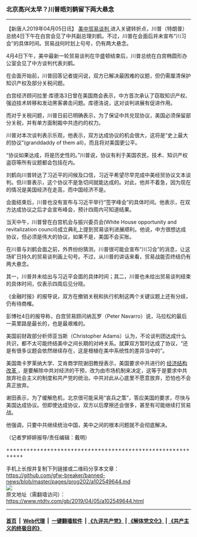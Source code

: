 ### 北京高兴太早？川普晤刘鹤留下两大悬念
------------------------

<div class="post_content" itemprop="articleBody">
 <p>
  【新唐人2019年04月05日讯】
  <a href="https://www.ntdtv.com/gb/34765.htm">
   美中贸易谈判
  </a>
  进入关键转折点，川普（特朗普）总统4日下午在白宫会见了中共副总理刘鹤。不过，川普在会面后并未宣布“川习会”的具体时间。贸易战何时划上句号，仍有两大悬念。
 </p>
 <p>
  4月4日下午，美中最新一轮贸易谈判在华盛顿结束后，川普总统在白宫椭圆形办公室会见了中方谈判代表刘鹤。
 </p>
 <p>
  在会面开始前，川普回答记者提问说，双方已解决最困难的议题，但仍需厘清保护知识产权及部分关税问题。
 </p>
 <p>
  白宫经济顾问拉里‧库德洛3日曾在美国商会表示，中方首次承认了窃取知识产权、强迫技术转移和发动黑客袭击问题。库德洛说，这对谈判进展有促进作用。
 </p>
 <p>
  而对于关税问题，川普日前已明确表示，为了保证中共兑现协议，美国必须保留部分关税，并有单方面制裁中共违约的权力。
 </p>
 <p>
  川普对本次谈判表示乐观，他表示，双方达成协议的机会很大，这将是“史上最大的协议”(granddaddy of them all)，而且将对美国更公平。
 </p>
 <p>
  “协议如果达成，将是历史性的。”川普说，协议有利于美国农民，技术、知识产权盗窃等所有议题都会包括在内。
 </p>
 <p>
  刘鹤向川普转达了习近平的问候及口信，习近平希望尽早完成中美经贸协议文本谈判。但川普表示，这个协议不是急切间就能达成的。对此，他并不着急，因为现在的情况是美国经济在走高，而中国经济不是。
 </p>
 <p>
  会面结束后，川普也没有宣布与习近平举行“签字峰会”的具体时间。他表示，在双方达成协议之后才会宣布峰会，预计四周内可知道结果。
 </p>
 <p>
  当天中午，川普曾在白宫机会与振兴委员会(White House opportunity and revitalization council)成立典礼上提到贸易谈判进展顺利。他说，中方很想达成协议，但必须是伟大的协议，如果不是，美国不会买账。
 </p>
 <p>
  在川普与刘鹤会面之前，外界纷纷猜测，川普很可能会宣布“川习会”的消息，让这场旷日持久的贸易谈判画上句号。不过，从川普的讲话来看，贸易战能否终结仍有两大悬念。
 </p>
 <p>
  其一，川普并未给出与习近平会面的具体时间；其二，川普也未给出贸易谈判结束的具体时间，仅表示四周后见分晓。
 </p>
 <p>
  《金融时报》的报导说，双方在撤销关税和执行机制这两个关键议题上还有分歧，仍有待商榷。
 </p>
 <p>
  彭博社4日的报导称，白宫贸易顾问纳瓦罗（Peter Navarro）说，马拉松的最后一英里路是最长的，也是最艰难的。
 </p>
 <p>
  美国前财政部分析师亚当斯（Christopher Adams）认为，不论谈判团达成什么共识，都不太可能终结美中之间长期的对峙关系。就算双方暂时达成了协议，“还是有很多议题会依然继续存在，这是根植在美中系统性的差异当中的”。
 </p>
 <p>
  美国南卡罗莱纳大学、艾肯商学院谢田教授表示，美国要求中共进行的
  <a href="https://www.ntdtv.com/gb/经济结构改革.htm">
   经济结构改革
  </a>
  ，是要解除中共对经济的干预，改为由市场机制来决定，这等于是要求中共放弃社会主义的制度和共产党的统治。中共对此从心底里不愿意放弃，恐怕也不会真正放弃。
 </p>
 <p>
  谢田表示，为了缓解危机，北京很可能采用“哀兵之策”，答应美国的要求，尽快与美国达成协议。但即使达成协议，双方以后摩擦还会很多，甚至有可能继续打贸易战。
 </p>
 <p>
  他强调，只要中共继续统治中国，美中之间的根本问题就不会彻底解决。
 </p>
 <p>
  （记者罗婷婷报导/责任编辑：戴明）
 </p>
 <div class="single_ad">
 </div>
</div>

+++++++++++++++++++++++++++++++++++++++++++++++++++++++++++<br/><br/>
手机上长按并复制下列链接或二维码分享本文章：<br/>
https://github.com/gfw-breaker/banned-news/blob/master/pages/prog202/a102549644.md <br/>
<a href='https://github.com/gfw-breaker/banned-news/blob/master/pages/prog202/a102549644.md'><img src='https://github.com/gfw-breaker/banned-news/blob/master/pages/prog202/a102549644.md.png'/></a> <br/>
原文地址（需翻墙访问）：https://www.ntdtv.com/gb/2019/04/05/a102549644.html


------------------------
#### [首页](https://github.com/gfw-breaker/banned-news/blob/master/README.md) &nbsp;|&nbsp; [Web代理](https://github.com/labour-camp/helloworld) &nbsp;|&nbsp; [一键翻墙软件](https://github.com/gfw-breaker/nogfw/blob/master/README.md) &nbsp;| [《九评共产党》](https://github.com/gfw-breaker/9ping.md/blob/master/README.md#九评之一评共产党是什么) | [《解体党文化》](https://github.com/gfw-breaker/jtdwh.md/blob/master/README.md) | [《共产主义的终极目的》](https://github.com/gfw-breaker/gczydzjmd.md/blob/master/README.md)

